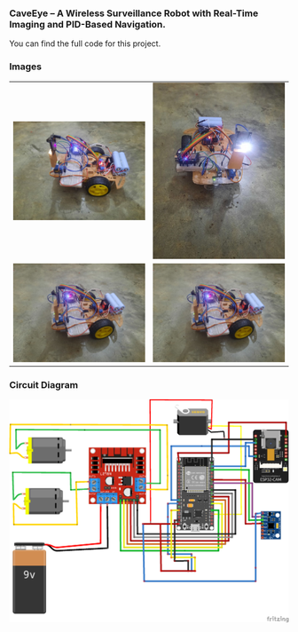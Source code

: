 ### CaveEye – A Wireless Surveillance Robot with Real-Time Imaging and PID-Based Navigation.
You can find the full code for this project.

### Images
<table>
  <tr>
    <td><img src="Car01.jpg" alt="Image 1" width="500"/></td>
    <td><img src="Car02.jpg" alt="Image 2" width="500"/></td>
  </tr>
  <tr>
    <td><img src="Car04.jpg" alt="Image 3" width="500"/></td>
    <td><img src="Car04.jpg" alt="Image 4" width="500"/></td>
  </tr>
</table>

### Circuit Diagram
![](Survelliance_Car.png)
